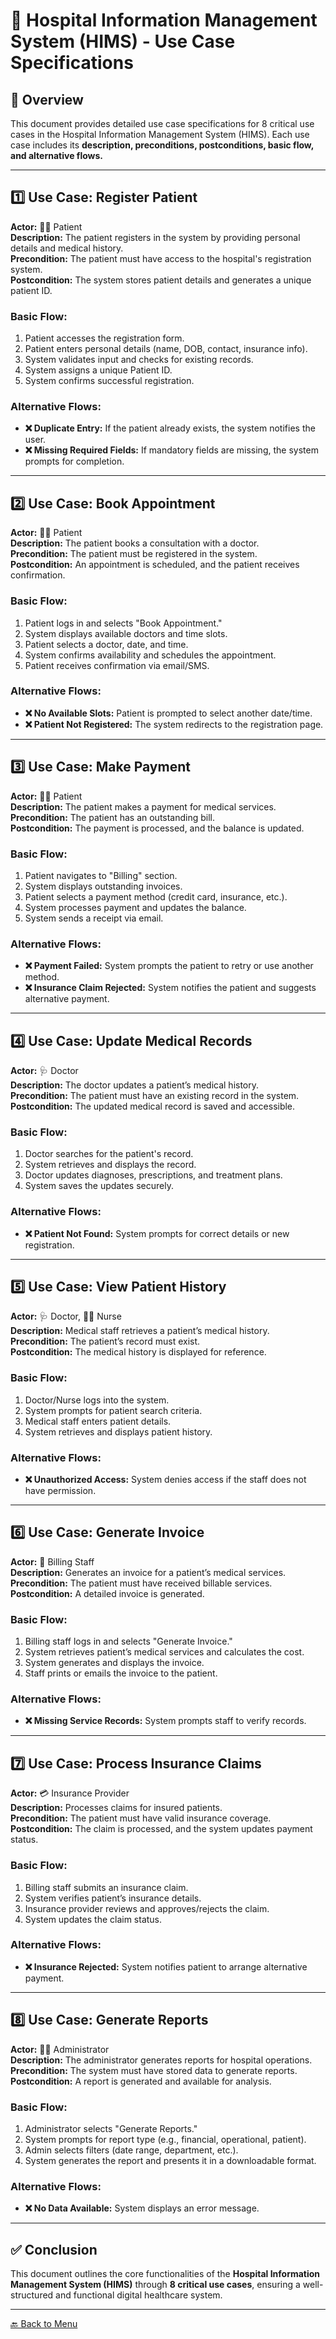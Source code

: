 # 🏥 Hospital Information Management System (HIMS) - Use Case Specifications

## 📌 Overview
This document provides detailed use case specifications for 8 critical use cases in the Hospital Information Management System (HIMS). Each use case includes its **description, preconditions, postconditions, basic flow, and alternative flows.**  

---

## 1️⃣ **Use Case: Register Patient**
**Actor:** 👩‍⚕️ Patient  
**Description:** The patient registers in the system by providing personal details and medical history.  
**Precondition:** The patient must have access to the hospital's registration system.  
**Postcondition:** The system stores patient details and generates a unique patient ID.  

### **Basic Flow:**
1. Patient accesses the registration form.
2. Patient enters personal details (name, DOB, contact, insurance info).
3. System validates input and checks for existing records.
4. System assigns a unique Patient ID.
5. System confirms successful registration.  

### **Alternative Flows:**
- **❌ Duplicate Entry:** If the patient already exists, the system notifies the user.  
- **❌ Missing Required Fields:** If mandatory fields are missing, the system prompts for completion.  

---

## 2️⃣ **Use Case: Book Appointment**
**Actor:** 👩‍⚕️ Patient  
**Description:** The patient books a consultation with a doctor.  
**Precondition:** The patient must be registered in the system.  
**Postcondition:** An appointment is scheduled, and the patient receives confirmation.  

### **Basic Flow:**
1. Patient logs in and selects "Book Appointment."
2. System displays available doctors and time slots.
3. Patient selects a doctor, date, and time.
4. System confirms availability and schedules the appointment.
5. Patient receives confirmation via email/SMS.  

### **Alternative Flows:**
- **❌ No Available Slots:** Patient is prompted to select another date/time.  
- **❌ Patient Not Registered:** The system redirects to the registration page.  

---

## 3️⃣ **Use Case: Make Payment**
**Actor:** 👩‍⚕️ Patient  
**Description:** The patient makes a payment for medical services.  
**Precondition:** The patient has an outstanding bill.  
**Postcondition:** The payment is processed, and the balance is updated.  

### **Basic Flow:**
1. Patient navigates to "Billing" section.
2. System displays outstanding invoices.
3. Patient selects a payment method (credit card, insurance, etc.).
4. System processes payment and updates the balance.
5. System sends a receipt via email.  

### **Alternative Flows:**
- **❌ Payment Failed:** System prompts the patient to retry or use another method.  
- **❌ Insurance Claim Rejected:** System notifies the patient and suggests alternative payment.  

---

## 4️⃣ **Use Case: Update Medical Records**
**Actor:** 🩺 Doctor  
**Description:** The doctor updates a patient’s medical history.  
**Precondition:** The patient must have an existing record in the system.  
**Postcondition:** The updated medical record is saved and accessible.  

### **Basic Flow:**
1. Doctor searches for the patient's record.
2. System retrieves and displays the record.
3. Doctor updates diagnoses, prescriptions, and treatment plans.
4. System saves the updates securely.  

### **Alternative Flows:**
- **❌ Patient Not Found:** System prompts for correct details or new registration.  

---

## 5️⃣ **Use Case: View Patient History**
**Actor:** 🩺 Doctor, 🧑‍⚕️ Nurse  
**Description:** Medical staff retrieves a patient’s medical history.  
**Precondition:** The patient’s record must exist.  
**Postcondition:** The medical history is displayed for reference.  

### **Basic Flow:**
1. Doctor/Nurse logs into the system.
2. System prompts for patient search criteria.
3. Medical staff enters patient details.
4. System retrieves and displays patient history.  

### **Alternative Flows:**
- **❌ Unauthorized Access:** System denies access if the staff does not have permission.  

---

## 6️⃣ **Use Case: Generate Invoice**
**Actor:** 💼 Billing Staff  
**Description:** Generates an invoice for a patient’s medical services.  
**Precondition:** The patient must have received billable services.  
**Postcondition:** A detailed invoice is generated.  

### **Basic Flow:**
1. Billing staff logs in and selects "Generate Invoice."
2. System retrieves patient’s medical services and calculates the cost.
3. System generates and displays the invoice.
4. Staff prints or emails the invoice to the patient.  

### **Alternative Flows:**
- **❌ Missing Service Records:** System prompts staff to verify records.  

---

## 7️⃣ **Use Case: Process Insurance Claims**
**Actor:** 💳 Insurance Provider  
**Description:** Processes claims for insured patients.  
**Precondition:** The patient must have valid insurance coverage.  
**Postcondition:** The claim is processed, and the system updates payment status.  

### **Basic Flow:**
1. Billing staff submits an insurance claim.
2. System verifies patient’s insurance details.
3. Insurance provider reviews and approves/rejects the claim.
4. System updates the claim status.  

### **Alternative Flows:**
- **❌ Insurance Rejected:** System notifies patient to arrange alternative payment.  

---

## 8️⃣ **Use Case: Generate Reports**
**Actor:** 🧑‍💼 Administrator  
**Description:** The administrator generates reports for hospital operations.  
**Precondition:** The system must have stored data to generate reports.  
**Postcondition:** A report is generated and available for analysis.  

### **Basic Flow:**
1. Administrator selects "Generate Reports."
2. System prompts for report type (e.g., financial, operational, patient).
3. Admin selects filters (date range, department, etc.).
4. System generates the report and presents it in a downloadable format.  

### **Alternative Flows:**
- **❌ No Data Available:** System displays an error message.  

---

## ✅ Conclusion
This document outlines the core functionalities of the **Hospital Information Management System (HIMS)** through **8 critical use cases**, ensuring a well-structured and functional digital healthcare system.  
_______________________________

[🔙 Back to Menu](./TestAndUseCaseDocument.md)  
